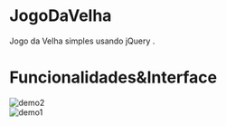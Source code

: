 # JogoDaVelha

Jogo da Velha simples usando jQuery .

# Funcionalidades&Interface

![demo2](https://user-images.githubusercontent.com/56487602/72699557-ad91d380-3b27-11ea-8925-474409d7e831.jpg)
<br>
![demo1](https://user-images.githubusercontent.com/56487602/72699504-6c012880-3b27-11ea-878a-6f6d3a2052d1.jpg)






